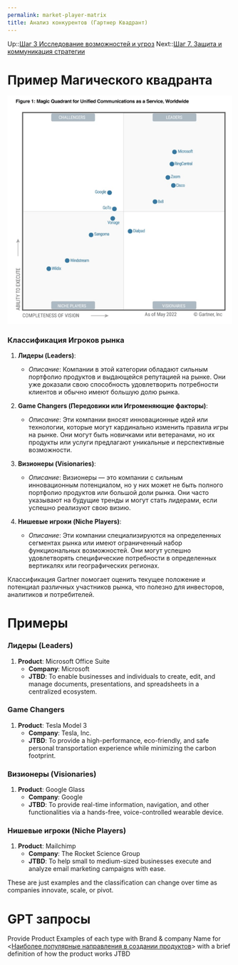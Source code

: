 ```yaml
---
permalink: market-player-matrix
title: Анализ конкурентов (Гартнер Квадрант)
---
```


Up::[Шаг 3 Исследование возможностей и угроз](../%D0%A1%D1%82%D1%80%D0%B0%D1%82%D0%B5%D0%B3%D0%B8%D1%87%D0%B5%D1%81%D0%BA%D0%B8%D0%B9%20%D1%86%D0%B8%D0%BA%D0%BB%20%D1%83%D0%BF%D1%80%D0%B0%D0%B2%D0%BB%D0%B5%D0%BD%D0%B8%D1%8F/%D0%A8%D0%B0%D0%B3%203%20%D0%98%D1%81%D1%81%D0%BB%D0%B5%D0%B4%D0%BE%D0%B2%D0%B0%D0%BD%D0%B8%D0%B5%20%D0%B2%D0%BE%D0%B7%D0%BC%D0%BE%D0%B6%D0%BD%D0%BE%D1%81%D1%82%D0%B5%D0%B9%20%D0%B8%20%D1%83%D0%B3%D1%80%D0%BE%D0%B7.md)
Next::[Шаг 7. Защита и коммуникация стратегии](/404)

# Пример Магического квадранта

![Magic Quadrant.png](../Img_PSF/Magic%20Quadrant.png)

### Классификация  Игроков рынка

1. **Лидеры (Leaders)**:
   
   * *Описание*: Компании в этой категории обладают сильным портфолио продуктов и выдающейся репутацией на рынке. Они уже доказали свою способность удовлетворить потребности клиентов и обычно имеют большую долю рынка.
1. **Game Changers (Передовики или Игроменяющие факторы)**:
   
   * *Описание*: Эти компании вносят инновационные идей или технологии, которые могут кардинально изменить правила игры на рынке. Они могут быть новичками или ветеранами, но их продукты или услуги предлагают уникальные и перспективные возможности.
1. **Визионеры (Visionaries)**:
   
   * *Описание*: Визионеры — это компании с сильным инновационным потенциалом, но у них может не быть полного портфолио продуктов или большой доли рынка. Они часто указывают на будущие тренды и могут стать лидерами, если успешно реализуют свою визию.
1. **Нишевые игроки (Niche Players)**:
   
   * *Описание*: Эти компании специализируются на определенных сегментах рынка или имеют ограниченный набор функциональных возможностей. Они могут успешно удовлетворять специфические потребности в определенных вертикалях или географических регионах.

Классификация Gartner помогает оценить текущее положение и потенциал различных участников рынка, что полезно для инвесторов, аналитиков и потребителей.

# Примеры

### Лидеры (Leaders)

1. **Product**: Microsoft Office Suite
   * **Company**: Microsoft
   * **JTBD**: To enable businesses and individuals to create, edit, and manage documents, presentations, and spreadsheets in a centralized ecosystem.

### Game Changers

1. **Product**: Tesla Model 3
   * **Company**: Tesla, Inc.
   * **JTBD**: To provide a high-performance, eco-friendly, and safe personal transportation experience while minimizing the carbon footprint.

### Визионеры (Visionaries)

1. **Product**: Google Glass
   * **Company**: Google
   * **JTBD**: To provide real-time information, navigation, and other functionalities via a hands-free, voice-controlled wearable device.

### Нишевые игроки (Niche Players)

1. **Product**: Mailchimp
   * **Company**: The Rocket Science Group
   * **JTBD**: To help small to medium-sized businesses execute and analyze email marketing campaigns with ease.

These are just examples and the classification can change over time as companies innovate, scale, or pivot.

# GPT запросы

Provide Product Examples of each type with Brand & company Name for \<[Наиболее популярные направления в создании продуктов](../%D0%93%D0%BB%D0%BE%D1%81%D1%81%D0%B0%D1%80%D0%B8%D0%B9/%D0%9D%D0%B0%D0%B8%D0%B1%D0%BE%D0%BB%D0%B5%D0%B5%20%D0%BF%D0%BE%D0%BF%D1%83%D0%BB%D1%8F%D1%80%D0%BD%D1%8B%D0%B5%20%D0%BD%D0%B0%D0%BF%D1%80%D0%B0%D0%B2%D0%BB%D0%B5%D0%BD%D0%B8%D1%8F%20%D0%B2%20%D1%81%D0%BE%D0%B7%D0%B4%D0%B0%D0%BD%D0%B8%D0%B8%20%D0%BF%D1%80%D0%BE%D0%B4%D1%83%D0%BA%D1%82%D0%BE%D0%B2.md)\> with a brief definition of how the product works JTBD
